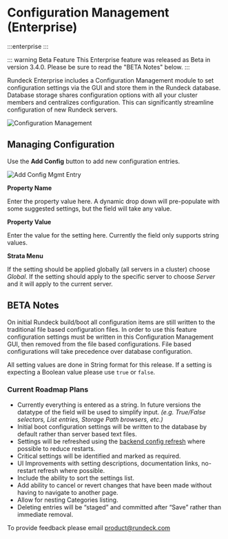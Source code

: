 # Configuration Management (Enterprise)

:::enterprise
:::

::: warning Beta Feature
This Enterprise feature was released as Beta in version 3.4.0.  Please be sure to read the "BETA Notes" below.
:::

Rundeck Enterprise includes a Configuration Management module to set configuration settings via the GUI and store them in the Rundeck database.  Database storage shares configuration options with all your cluster members and centralizes configuration.  This can significantly streamline configuration of new Rundeck servers.

![Configuration Management](~@assets/img/configmgmt-list.png)

## Managing Configuration
Use the **Add Config** button to add new configuration entries.

![Add Config Mgmt Entry](~@assets/img/configmgmt-add-config.png)

**Property Name**

Enter the property value here.  A dynamic drop down will pre-populate with some suggested settings, but the field will take any value.

**Property Value**

Enter the value for the setting here.  Currently the field only supports string values.

**Strata Menu**

If the setting should be applied globally (all servers in a cluster) choose _Global_.  If the setting should apply to the specific server to choose _Server_ and it will apply to the current server.


## BETA Notes

On initial Rundeck build/boot all configuration items are still written to the traditional file based configuration files. In order to use this feature configuration settings must be written in this Configuration Management GUI, then removed from the file based configurations.  File based configurations will take precedence over database configuration.

All setting values are done in String format for this release.  If a setting is expecting a Boolean value please use `true` or `false`.

### Current Roadmap Plans

- Currently everything is entered as a string. In future versions the datatype of the field will be used to simplify input.  _(e.g. True/False selectors, List entries, Storage Path browsers, etc.)_
- Initial boot configuration settings will be written to the database by default rather than server based text files.
- Settings will be refreshed using the [backend config refresh](/administration/configuration/config-file-reference.html#live-configuration-refreshing-enterprise) where possible to reduce restarts.
- Critical settings will be identified and marked as required.
- UI Improvements with setting descriptions, documentation links, no-restart refresh where possible.
- Include the ability to sort the settings list.
- Add ability to cancel or revert changes that have been made without having to navigate to another page.
- Allow for nesting Categories listing.
- Deleting entries will be “staged” and committed after “Save” rather than immediate removal.

To provide feedback please email [product@rundeck.com](mailto:product@rundeck.com)
